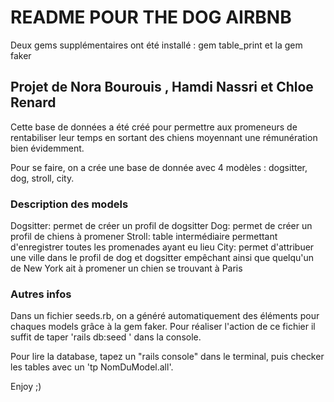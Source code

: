 # README POUR THE DOG AIRBNB

Deux gems supplémentaires ont été installé : gem table_print et la gem faker

## Projet de Nora Bourouis , Hamdi Nassri et Chloe Renard

Cette base de données a été créé pour permettre aux promeneurs de rentabiliser leur temps en sortant des chiens moyennant une rémunération bien évidemment.

Pour se faire, on a crée une base de donnée avec 4 modèles :  dogsitter, dog, stroll, city.
### Description des models
Dogsitter: permet de créer un profil de dogsitter
Dog: permet de créer un profil de chiens à promener
Stroll: table intermédiaire permettant d'enregistrer toutes les promenades ayant eu lieu
City: permet d'attribuer une ville dans le profil de dog et dogsitter empêchant ainsi que quelqu'un de New York ait à promener un chien se trouvant à Paris
### Autres infos

Dans un fichier seeds.rb, on a généré automatiquement des éléments pour chaques models grâce à la gem faker. Pour réaliser l'action de ce fichier il suffit de taper 'rails db:seed ' dans la console.

Pour lire la database, tapez un "rails console" dans le terminal, puis checker les tables avec un 'tp NomDuModel.all'. 

Enjoy ;) 

